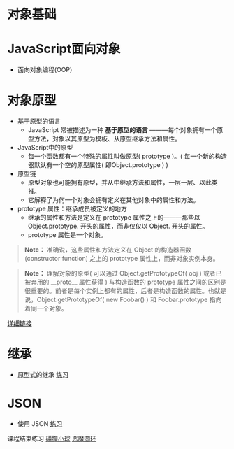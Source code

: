 # 对象基础

# JavaScript面向对象
 * 面向对象编程(OOP)

# 对象原型
 * 基于原型的语言
    * JavaScript 常被描述为一种 **基于原型的语言** ———每个对象拥有一个原型方法，对象以其原型为模板、从原型继承方法和属性。
 * JavaScript中的原型
    * 每一个函数都有一个特殊的属性叫做原型( prototype )。( 每一个新的构造器默认有一个空的原型属性( 即Object.prototype ) )
 * 原型链
   * 原型对象也可能拥有原型，并从中继承方法和属性，一层一层、以此类推。
   * 它解释了为何一个对象会拥有定义在其他对象中的属性和方法。
 * prototype 属性：继承成员被定义的地方
    * 继承的属性和方法是定义在 prototype 属性之上的———那些以 Object.prototype. 开头的属性，而非仅仅以 Object. 开头的属性。
    * prototype 属性是一个对象。

> **Note：** 准确说，这些属性和方法定义在 Object 的构造器函数 (constructor function) 之上的 prototype 属性上，而非对象实例本身。

> **Note：** 理解对象的原型( 可以通过 Object.getPrototypeOf( obj ) 或者已被弃用的 \_\_proto\_\_ 属性获得 ) 与构造函数的 prototype 属性之间的区别是很重要的。前者是每个实例上都有的属性，后者是构造函数的属性。也就是说，Object.getPrototypeOf( new Foobar() ) 和 Foobar.prototype 指向着同一个对象。

[详细链接](https://developer.mozilla.org/zh-CN/docs/Learn/JavaScript/Objects/Object_prototypes)

# 继承
 * 原型式的继承 [练习](./JavaScript实践/继承.html)

# JSON
 * 使用 JSON [练习](./JavaScript实践/JSON.html)

课程结束练习 
[碰撞小球](./JavaScript实践/弹跳小球.html)
[恶魔圆环](./JavaScript实践/恶魔圆环.html)
